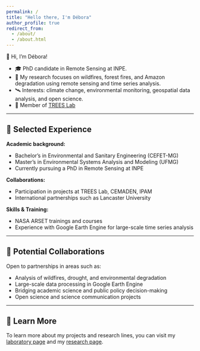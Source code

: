 ```yaml
---
permalink: /
title: "Hello there, I'm Débora"
author_profile: true
redirect_from: 
  - /about/
  - /about.html
---
```


👋 Hi, I’m Débora!

- 🎓 PhD candidate in Remote Sensing at INPE.
- 🌱 My research focuses on wildfires, forest fires, and Amazon degradation using remote sensing and time series analysis.
- 🛰️ Interests: climate change, environmental monitoring, geospatial data analysis, and open science.
- 🌳 Member of [TREES Lab](https://zenodo.org/communities/treeslab/records?q=&l=list&p=1&s=10&sort=newest)

---

## 🔎 Selected Experience

**Academic background:**  
- Bachelor’s in Environmental and Sanitary Engineering (CEFET-MG)
- Master’s in Environmental Systems Analysis and Modeling (UFMG)
- Currently pursuing a PhD in Remote Sensing at INPE

**Collaborations:**  
- Participation in projects at TREES Lab, CEMADEN, IPAM  
- International partnerships such as Lancaster University  

**Skills & Training:**  
- NASA ARSET trainings and courses  
- Experience with Google Earth Engine for large-scale time series analysis  

---

## 🤝 Potential Collaborations

Open to partnerships in areas such as:  

- Analysis of wildfires, drought, and environmental degradation  
- Large-scale data processing in Google Earth Engine  
- Bridging academic science and public policy decision-making  
- Open science and science communication projects  

---

## 📂 Learn More

To learn more about my projects and research lines, you can visit my [laboratory page](https://zenodo.org/communities/treeslab/records?q=&l=list&p=1&s=10&sort=newest) and my [research page](https://scholar.google.com/citations?user=7HDMJacAAAAJ&hl=pt-BR&oi=ao).

